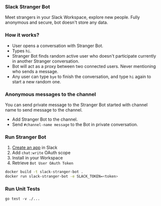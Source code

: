 ### Slack Stranger Bot

Meet strangers in your Slack Workspace, explore new people. Fully anonymous and secure, bot doesn't store any data.

### How it works?

 - User opens a conversation with Stranger Bot.
 - Types `hi`.
 - Stranger Bot finds random active user who doesn't participate currently in another Stranger conversation.
 - Bot will act as a proxy between two connected users. Never mentioning who sends a message.
 - Any user can type `bye` to finish the conversation, and type `hi` again to start a new random one.

### Anonymous messages to the channel

You can send private message to the Stranger Bot started with channel name to send message to the channel.

 - Add Stranger Bot to the channel.
 - Send `#channel-name message` to the Bot in private conversation.

### Run Stranger Bot

1. [Create an app](https://api.slack.com/apps/) in Slack
2. Add `chat:write` OAuth scope
3. Install in your Workspace
4. Retrieve `Bot User OAuth Token`

```bash
docker build -t slack-stranger-bot .
docker run slack-stranger-bot -e SLACK_TOKEN=<token>
```

### Run Unit Tests

```
go test -v ./...
```
